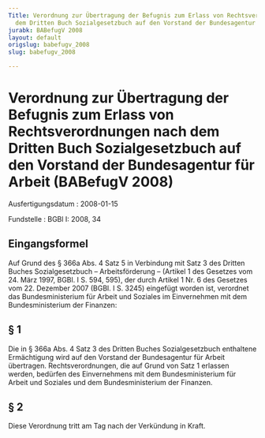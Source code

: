 ```yaml
---
Title: Verordnung zur Übertragung der Befugnis zum Erlass von Rechtsverordnungen nach
  dem Dritten Buch Sozialgesetzbuch auf den Vorstand der Bundesagentur für Arbeit
jurabk: BABefugV 2008
layout: default
origslug: babefugv_2008
slug: babefugv_2008

---
```


# Verordnung zur Übertragung der Befugnis zum Erlass von Rechtsverordnungen nach dem Dritten Buch Sozialgesetzbuch auf den Vorstand der Bundesagentur für Arbeit (BABefugV 2008)

Ausfertigungsdatum
:   2008-01-15

Fundstelle
:   BGBl I: 2008, 34


## Eingangsformel

Auf Grund des § 366a Abs. 4 Satz 5 in Verbindung mit Satz 3 des
Dritten Buches Sozialgesetzbuch – Arbeitsförderung – (Artikel 1 des
Gesetzes vom 24. März 1997, BGBl. I S. 594, 595), der durch Artikel 1
Nr. 6 des Gesetzes vom 22. Dezember 2007 (BGBl. I S. 3245) eingefügt
worden ist, verordnet das Bundesministerium für Arbeit und Soziales im
Einvernehmen mit dem Bundesministerium der Finanzen:


## § 1

Die in § 366a Abs. 4 Satz 3 des Dritten Buches Sozialgesetzbuch
enthaltene Ermächtigung wird auf den Vorstand der Bundesagentur für
Arbeit übertragen. Rechtsverordnungen, die auf Grund von Satz 1
erlassen werden, bedürfen des Einvernehmens mit dem Bundesministerium
für Arbeit und Soziales und dem Bundesministerium der Finanzen.


## § 2

Diese Verordnung tritt am Tag nach der Verkündung in Kraft.

